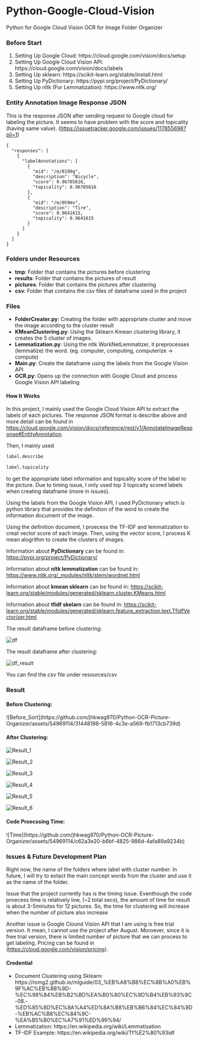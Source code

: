 # Python-Google-Cloud-Vision
Python for Google Cloud Vision OCR for Image Folder Organizer

<h3>Before Start</h3>

<ol>
  <li>Setting Up Google Cloud: https://cloud.google.com/vision/docs/setup </li>
  <li>Setting Up Google Cloud Vision API: https://cloud.google.com/vision/docs/labels </li>
  <li>Setting Up sklearn: https://scikit-learn.org/stable/install.html</li>
  <li>Setting Up PyDictionary: https://pypi.org/project/PyDictionary/</li>
  <li>Setting Up nltk (For Lemmatization): https://www.nltk.org/</li>
</ol>


<h3>Entity Annotation Image Response JSON</h3>

This is the response JSON after sending request to Google cloud for labeling the picture.
It seems to have problem with the score and topicality (having same value). (https://issuetracker.google.com/issues/117855698?pli=1)

```
{
  "responses": [
    {
      "labelAnnotations": [
        {
          "mid": "/m/0199g",
          "description": "Bicycle",
          "score": 0.96705616,
          "topicality": 0.96705616
        },
        {
          "mid": "/m/0h9mv",
          "description": "Tire",
          "score": 0.9641615,
          "topicality": 0.9641615
        }
      ]
    }
  ]
}
```
<h3>Folders under Resources</h3>

  <ul>
  <li><b>tmp</b>: Folder that contains the pictures before clustering</li>
  <li><b>results</b>: Folder that contains the pictures of result</li>
  <li><b>pictures</b>: Folder that contains the pictures after clustering</li>
  <li><b>csv</b>: Folder that contains the csv files of dataframe used in the project</li>
  </ul>

<h3>Files</h3>
  
  <ul>
    <li><b>FolderCreater.py</b>: Creating the folder with appropriate cluster and move the image according to the cluster result</li>
    <li><b>KMeanClustering.py</b>: Using the Sklearn Kmean clustering library, it creates the 5 cluster of images. </li>
    <li><b>Lemmatization.py</b>: Using the nltk WorkNetLemmatizer, it preprocesses (lemmatize) the word. (eg. computer, computing, computerize -> compute)</li>
    <li><b>Main.py</b>: Create the dataframe using the labels from the Google Vision API</li>
    <li><b>OCR.py</b>: Opens up the connection with Google Cloud and process Google Vision API labeling</li>
  </ul>
  
<h4> How It Works </h4>

In this project, I mainly used the Google Cloud Vision API to extract the labels of each pictures. The response JSON format is describe above and more detail can be found in https://cloud.google.com/vision/docs/reference/rest/v1/AnnotateImageResponse#EntityAnnotation. 

Then, I mainly used 
```py
label.describe
```
```py
label.topicality
```
to get the appropriate label information and topicality score of the label to the picture. Due to timing issue, I only used top 3 topicaity scored labels when creating dataframe (more in issues).

Using the labels from the Google Vision API, I used PyDictionary which is python library that provides the definition of the word to create the information document of the image.

Using the definition document, I proecess the TF-IDF and lemmatization to creat vector score of each image. Then, using the vector score, I process K mean alogrithm to create the clusters of images.

Information about <b>PyDictionary</b> can be found in: https://pypi.org/project/PyDictionary/

Information about <b>nltk lemmatization</b> can be found in: https://www.nltk.org/_modules/nltk/stem/wordnet.html

Information about <b>kmean sklearn</b> can be found in: https://scikit-learn.org/stable/modules/generated/sklearn.cluster.KMeans.html

Information about <b>tfidf skelarn</b> can be found in: https://scikit-learn.org/stable/modules/generated/sklearn.feature_extraction.text.TfidfVectorizer.html

The result dataframe before clustering:

![df](https://github.com/jhkwag970/Python-OCR-Picture-Organizer/assets/54969114/78107826-9331-47ae-8caf-1820e0a8904f)

The result dataframe after clustering:

![df_result](https://github.com/jhkwag970/Python-OCR-Picture-Organizer/assets/54969114/2bba277e-6894-4108-9bdc-4cccbf8f2b21)

You can find the csv file under resources/csv

<h3>Result</h3>

<h4>Before Clustering:</h4>
![Before_Sort](https://github.com/jhkwag970/Python-OCR-Picture-Organizer/assets/54969114/31448198-5816-4c3e-a569-fb1713cb739d)

<h4>After Clustering:</h4>

![Result_1](https://github.com/jhkwag970/Python-OCR-Picture-Organizer/assets/54969114/7424f1b4-2487-4cfc-83a5-ca940294d062)

![Result_2](https://github.com/jhkwag970/Python-OCR-Picture-Organizer/assets/54969114/c459318d-6142-4c69-9344-505eea0433e0)

![Result_3](https://github.com/jhkwag970/Python-OCR-Picture-Organizer/assets/54969114/16b1007b-bba5-4a0e-b2f4-5f8a8e717b56)

![Result_4](https://github.com/jhkwag970/Python-OCR-Picture-Organizer/assets/54969114/1a9e2b1c-65b6-4e16-b8cf-11bcd00b13e2)

![Result_5](https://github.com/jhkwag970/Python-OCR-Picture-Organizer/assets/54969114/8fb83fd1-155a-4595-af3f-519bb1228a07)

![Result_6](https://github.com/jhkwag970/Python-OCR-Picture-Organizer/assets/54969114/e30f5cc1-7805-4d05-856d-0515c9e3a460)

<h4>Code Proecssing Time:</h4>
![Time](https://github.com/jhkwag970/Python-OCR-Picture-Organizer/assets/54969114/c62a3e20-b6bf-4825-986d-4afa89a9234b)

<h3>Issues & Future Development Plan</h3>

Right now, the name of the folders where label with cluster number. In future, I will try to extact the main concept words from the cluster and use it as the name of the folder.

Issue that the project currently has is the timing issue. Eventhough the code proecess time is relatively low, (~2 total secs), the amount of time for result is about 3-5minutes for 12 pictures. So, the time for clustering will increase when the number of picture also increase

Another issue is Google Clound Vision API that I am using is free trial version. It mean, I cannot use the project after August. Moroever, since it is free trial version, there is limited number of picture that we can process to get labeling. Pricing can be found in (https://cloud.google.com/vision/pricing).

<h4>Credential</h4>

<ul>
  <li> Document Clustering using Sklearn: https://romg2.github.io/mlguide/03_%EB%A8%B8%EC%8B%A0%EB%9F%AC%EB%8B%9D-%EC%99%84%EB%B2%BD%EA%B0%80%EC%9D%B4%EB%93%9C-08.-%ED%85%8D%EC%8A%A4%ED%8A%B8%EB%B6%84%EC%84%9D-%EB%AC%B8%EC%84%9C-%EA%B5%B0%EC%A7%91%ED%99%94/ </li>
  <li>Lemmatization: https://en.wikipedia.org/wiki/Lemmatisation</li>
  <li>TF-IDF Example: https://en.wikipedia.org/wiki/Tf%E2%80%93idf</li>
</ul>
